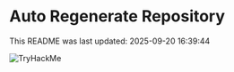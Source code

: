 # Auto Regenerate Repository

This README was last updated: 2025-09-20 16:39:44

 ![TryHackMe](https://tryhackme.com/badge/533634)
